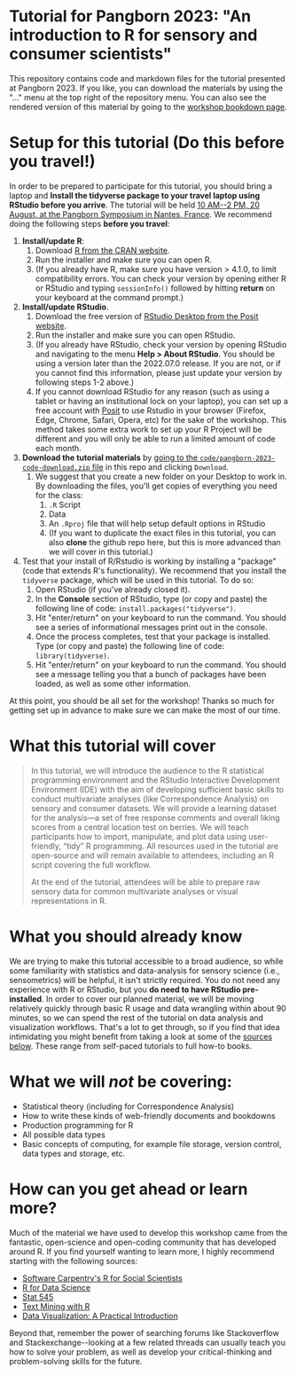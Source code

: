 # Tutorial for Pangborn 2023: "An introduction to R for sensory and consumer scientists"

This repository contains code and markdown files for the tutorial presented at Pangborn 2023.  If you like, you can download the materials by using the "..." menu at the top right of the repository menu.  You can also see the rendered version of this material by going to the [workshop bookdown page](https://lhami.github.io/pangborn-r-tutorial-2023/).

# Setup for this tutorial (Do this before you travel!)

In order to be prepared to participate for this tutorial, you should bring a laptop and **Install the tidyverse package to your travel laptop using RStudio before you arrive**. The tutorial will be held [10 AM--2 PM, 20 August, at the Pangborn Symposium in Nantes, France](https://www.pangbornsymposium.com/Sensometics-tutorials.asp). We recommend doing the following steps **before you travel**:

1.  **Install/update R**:
    1.  Download [R from the CRAN website](https://cran.r-project.org/).
    1.  Run the installer and make sure you can open R.
    2.  (If you already have R, make sure you have version > 4.1.0, to limit compatibility errors.  You can check your version by opening either R or RStudio and typing `sessionInfo()` followed by hitting **return** on your keyboard at the command prompt.)
2. **Install/update RStudio**.
    1.  Download the free version of [RStudio Desktop from the Posit website](https://posit.co/download/rstudio-desktop/#download).
    2.  Run the installer and make sure you can open RStudio.
    3.  (If you already have RStudio, check your version by opening RStudio and navigating to the menu **Help > About RStudio**.  You should be using a version later than the 2022.07.0 release.  If you are not, or if you cannot find this information, please just update your version by following steps 1-2 above.)
    4. If you cannot download RStudio for any reason (such as using a tablet or having an institutional lock on your laptop), you can set up a free account with [Posit](https://posit.cloud/plans/free) to use Rstudio in your browser (Firefox, Edge, Chrome, Safari, Opera, etc) for the sake of the workshop. This method takes some extra work to set up your R Project will be different and you will only be able to run a limited amount of code each month.
3.  **Download the tutorial materials** by [going to the `code/pangborn-2023-code-download.zip` file](https://github.com/lhami/pangborn-tutorial-2023/blob/main/code/pangborn-2023-code-download.zip) in this repo and clicking `Download`.
    1.  We suggest that you create a new folder on your Desktop to work in.  By downloading the files, you'll get copies of everything you need for the class:
        1.  `.R` Script
        2.  Data
        3.  An `.Rproj` file that will help setup default options in RStudio
        4. (If you want to duplicate the exact files in this tutorial, you can also **clone** the github repo here, but this is more advanced than we will cover in this tutorial.)
4.  Test that your install of R/Rstudio is working by installing a "package" (code that extends R's functionality).  We recommend that you install the `tidyverse` package, which will be used in this tutorial.  To do so:
    1.  Open RStudio (if you've already closed it).
    2.  In the **Console** section of RStudio, type (or copy and paste) the following line of code: `install.packages("tidyverse")`.
    3.  Hit "enter/return" on your keyboard to run the command.  You should see a series of informational messages print out in the console.
    4.  Once the process completes, test that your package is installed.  Type (or copy and paste) the following line of code: `library(tidyverse)`.
    5.  Hit "enter/return" on your keyboard to run the command.  You should see a message telling you that a bunch of packages have been loaded, as well as some other information.
    
At this point, you should be all set for the workshop!  Thanks so much for getting set up in advance to make sure we can make the most of our time.

# What this tutorial will cover

> In this tutorial, we will introduce the audience to the R statistical programming environment and the RStudio Interactive Development Environment (IDE) with the aim of developing sufficient basic skills to conduct multivariate analyses (like Correspondence Analysis) on sensory and consumer datasets. We will provide a learning dataset for the analysis—a set of free response comments and overall liking scores from a central location test on berries. We will teach participants how to import, manipulate, and plot data using user-friendly, “tidy” R programming. All resources used in the tutorial are open-source and will remain available to attendees, including an R script covering the full workflow.
> 
> At the end of the tutorial, attendees will be able to prepare raw sensory data for common multivariate analyses or visual representations in R.

# What you should already know

We are trying to make this tutorial accessible to a broad audience, so while some familiarity with statistics and data-analysis for sensory science (i.e., sensometrics) will be helpful, it isn't strictly required.  You do not need any experience with R or RStudio, but you **do need to have RStudio pre-installed**. In order to cover our planned material, we will be moving relatively quickly through basic R usage and data wrangling within about 90 minutes, so we can spend the rest of the tutorial on data analysis and visualization workflows.  That's a lot to get through, so if you find that idea intimidating you might benefit from taking a look at some of the [sources below](#how-can-you-get-ahead-or-learn-more).  These range from self-paced tutorials to full how-to books.

# What we will *not* be covering:

* Statistical theory (including for Correspondence Analysis)
* How to write these kinds of web-friendly documents and bookdowns
* Production programming for R
* All possible data types
* Basic concepts of computing, for example file storage, version control, data types and storage, etc.

# How can you get ahead or learn more?

Much of the material we have used to develop this workshop came from the fantastic, open-science and open-coding community that has developed around R.  If you find yourself wanting to learn more, I highly recommend starting with the following sources:

*  [Software Carpentry's R for Social Scientists](https://datacarpentry.org/r-socialsci/)
*  [R for Data Science](https://r4ds.had.co.nz/)
*  [Stat 545](https://stat545.com/)
*  [Text Mining with R](https://www.tidytextmining.com/)
*  [Data Visualization: A Practical Introduction](https://socviz.co/)

Beyond that, remember the power of searching forums like Stackoverflow and Stackexchange--looking at a few related threads can usually teach you how to solve your problem, as well as develop your critical-thinking and problem-solving skills for the future.
